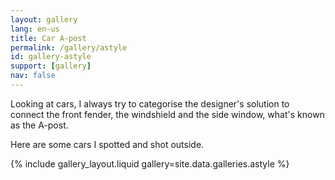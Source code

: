 ```yaml
---
layout: gallery
lang: en-us
title: Car A-post
permalink: /gallery/astyle
id: gallery-astyle
support: [gallery]
nav: false
---
```


Looking at cars, I always try to categorise the designer's solution to connect the front
fender, the windshield and the side window, what's known as the A-post.

Here are some cars I spotted and shot outside.

{% include gallery_layout.liquid gallery=site.data.galleries.astyle %}

